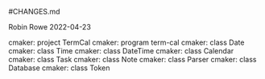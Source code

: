 #CHANGES.md

Robin Rowe 2022-04-23

cmaker: project TermCal
cmaker: program term-cal
cmaker: class Date
cmaker: class Time
cmaker: class DateTime
cmaker: class Calendar
cmaker: class Task
cmaker: class Note
cmaker: class Parser
cmaker: class Database
cmaker: class Token

